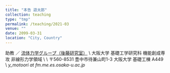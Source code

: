 ```yaml
---
title: "本告 遊太郎"
collection: teaching
type: "tmp"
permalink: /teaching/2021-03
venue: ""
date: 2099-03-31
location: "City, Country"
---
```


助教 ／ <a href="https://fm.me.es.osaka-u.ac.jp">流体力学グループ（後藤研究室）</a>
\\
大阪大学 基礎工学研究科 機能創成専攻 非線形力学領域
\\
\\
〒560-8531 豊中市待兼山町1-3
大阪大学 基礎工棟 A449 \\
<i>y_motoori at fm.me.es.osaka-u.ac.jp</i>
